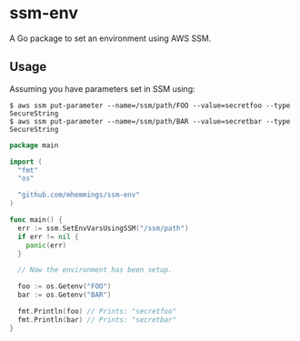 # ssm-env

A Go package to set an environment using AWS SSM.

## Usage

Assuming you have parameters set in SSM using:

```
$ aws ssm put-parameter --name=/ssm/path/FOO --value=secretfoo --type SecureString
$ aws ssm put-parameter --name=/ssm/path/BAR --value=secretbar --type SecureString
```

```go
package main

import (
  "fmt"
  "os"

  "github.com/mhemmings/ssm-env"
)

func main() {
  err := ssm.SetEnvVarsUsingSSM("/ssm/path")
  if err != nil {
    panic(err)
  }

  // Now the environment has been setup.

  foo := os.Getenv("FOO")
  bar := os.Getenv("BAR")

  fmt.Println(foo) // Prints: "secretfoo"
  fmt.Println(bar) // Prints: "secretbar"
}
```
